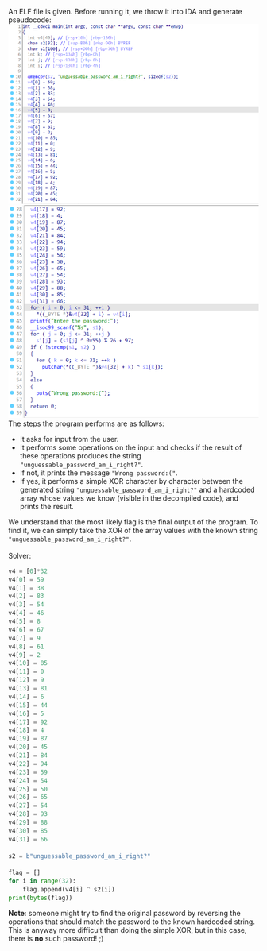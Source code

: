 An ELF file is given. Before running it, we throw it into IDA and generate pseudocode:
\
![s](assets/babyrev_IDA_1.png)
![s](assets/babyrev_IDA_2.png)
\
The steps the program performs are as follows:
- It asks for input from the user.
- It performs some operations on the input and checks if the result of these operations produces the string `"unguessable_password_am_i_right?"`.
- If not, it prints the message `"Wrong password:("`.
- If yes, it performs a simple XOR character by character between the generated string `"unguessable_password_am_i_right?"` and a hardcoded array whose values we know (visible in the decompiled code), and prints the result.

We understand that the most likely flag is the final output of the program. To find it, we can simply take the XOR of the array values with the known string `"unguessable_password_am_i_right?"`. \
\
Solver:
```python
v4 = [0]*32
v4[0] = 59
v4[1] = 38
v4[2] = 83
v4[3] = 54
v4[4] = 46
v4[5] = 8
v4[6] = 67
v4[7] = 9
v4[8] = 61
v4[9] = 2
v4[10] = 85
v4[11] = 0
v4[12] = 9
v4[13] = 81
v4[14] = 6
v4[15] = 44
v4[16] = 5
v4[17] = 92
v4[18] = 4
v4[19] = 87
v4[20] = 45
v4[21] = 84
v4[22] = 94
v4[23] = 59
v4[24] = 54
v4[25] = 50
v4[26] = 65
v4[27] = 54
v4[28] = 93
v4[29] = 88
v4[30] = 85
v4[31] = 66

s2 = b"unguessable_password_am_i_right?"

flag = []
for i in range(32):
    flag.append(v4[i] ^ s2[i])
print(bytes(flag))
```

**Note**: someone might try to find the original password by reversing the operations that should match the password to the known hardcoded string. This is anyway more difficult than doing the simple XOR, but in this case, there is **no** such password! ;)
